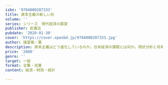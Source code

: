```yaml
---
isbn: '9784000287333'
title: 資本主義の新しい形
volume: ''
series: シリーズ　現代経済の展望
publisher: 岩書店
pubdate: '2020-01-30'
cover: 'https://cover.openbd.jp/9784000287333.jpg'
author: 諸富徹／著
description: 資本主義はどう進化しているのか。日本経済の課題とは何か。現状分析と将来構想をかねそなえた迫力の一冊。
price: '2600'
genre: ''
target: 一般
format: 全集・双書
content: 経済・財政・統計

---
```

